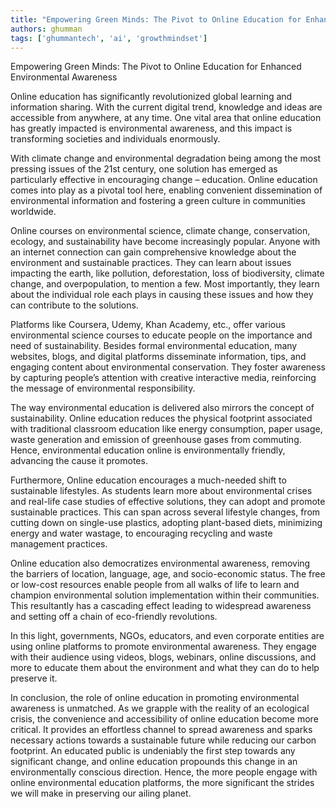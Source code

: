 ```yaml
---
title: "Empowering Green Minds: The Pivot to Online Education for Enhanced Environmental Awareness"  # Wrap the title in double quotes
authors: ghumman
tags: ['ghummantech', 'ai', 'growthmindset']
---
```


Empowering Green Minds: The Pivot to Online Education for Enhanced Environmental Awareness
<!-- truncate -->

Online education has significantly revolutionized global learning and information sharing. With the current digital trend, knowledge and ideas are accessible from anywhere, at any time. One vital area that online education has greatly impacted is environmental awareness, and this impact is transforming societies and individuals enormously. 

With climate change and environmental degradation being among the most pressing issues of the 21st century, one solution has emerged as particularly effective in encouraging change – education. Online education comes into play as a pivotal tool here, enabling convenient dissemination of environmental information and fostering a green culture in communities worldwide. 

Online courses on environmental science, climate change, conservation, ecology, and sustainability have become increasingly popular. Anyone with an internet connection can gain comprehensive knowledge about the environment and sustainable practices. They can learn about issues impacting the earth, like pollution, deforestation, loss of biodiversity, climate change, and overpopulation, to mention a few. Most importantly, they learn about the individual role each plays in causing these issues and how they can contribute to the solutions. 

Platforms like Coursera, Udemy, Khan Academy, etc., offer various environmental science courses to educate people on the importance and need of sustainability. Besides formal environmental education, many websites, blogs, and digital platforms disseminate information, tips, and engaging content about environmental conservation. They foster awareness by capturing people’s attention with creative interactive media, reinforcing the message of environmental responsibility. 

The way environmental education is delivered also mirrors the concept of sustainability. Online education reduces the physical footprint associated with traditional classroom education like energy consumption, paper usage, waste generation and emission of greenhouse gases from commuting. Hence, environmental education online is environmentally friendly, advancing the cause it promotes.

Furthermore, Online education encourages a much-needed shift to sustainable lifestyles. As students learn more about environmental crises and real-life case studies of effective solutions, they can adopt and promote sustainable practices. This can span across several lifestyle changes, from cutting down on single-use plastics, adopting plant-based diets, minimizing energy and water wastage, to encouraging recycling and waste management practices.

Online education also democratizes environmental awareness, removing the barriers of location, language, age, and socio-economic status. The free or low-cost resources enable people from all walks of life to learn and champion environmental solution implementation within their communities. This resultantly has a cascading effect leading to widespread awareness and setting off a chain of eco-friendly revolutions.

In this light, governments, NGOs, educators, and even corporate entities are using online platforms to promote environmental awareness. They engage with their audience using videos, blogs, webinars, online discussions, and more to educate them about the environment and what they can do to help preserve it.

In conclusion, the role of online education in promoting environmental awareness is unmatched. As we grapple with the reality of an ecological crisis, the convenience and accessibility of online education become more critical. It provides an effortless channel to spread awareness and sparks necessary actions towards a sustainable future while reducing our carbon footprint. An educated public is undeniably the first step towards any significant change, and online education propounds this change in an environmentally conscious direction. Hence, the more people engage with online environmental education platforms, the more significant the strides we will make in preserving our ailing planet.
